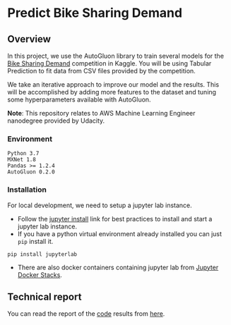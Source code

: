 # Predict Bike Sharing Demand

## Overview
In this project, we use the AutoGluon library to train several models for the [Bike Sharing Demand](https://www.kaggle.com/competitions/bike-sharing-demand/overview) competition in Kaggle. You will be using Tabular Prediction to fit data from CSV files provided by the competition. 

We take an iterative approach to improve our model and the results. This will be accomplished by adding more features to the dataset and tuning some hyperparameters available with AutoGluon.

**Note**: This repository relates to AWS Machine Learning Engineer nanodegree provided by Udacity.

### Environment

```
Python 3.7
MXNet 1.8
Pandas >= 1.2.4
AutoGluon 0.2.0 
```

### Installation
For local development, we need to setup a jupyter lab instance.
* Follow the [jupyter install](https://jupyter.org/install.html) link for best practices to install and start a jupyter lab instance.
* If you have a python virtual environment already installed you can just `pip` install it.
```
pip install jupyterlab
```
* There are also docker containers containing jupyter lab from [Jupyter Docker Stacks](https://jupyter-docker-stacks.readthedocs.io/en/latest/index.html).

## Technical report

You can read the report of the [code](./project/project.ipynb) results from [here](./project/report.md).

